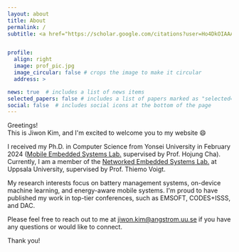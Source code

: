 ```yaml
---
layout: about
title: About
permalink: /
subtitle: <a href="https://scholar.google.com/citations?user=Ho4DkOIAAAAJ&hl=en">Google Scholar</a> | <a href="https://www.linkedin.com/in/jiwon-kim-40a4971b1/">LinkedIn</a> | <a href="/assets/pdf/Jiwon_Kim-CV_2025.pdf">CV</a>


profile:
  align: right
  image: prof_pic.jpg
  image_circular: false # crops the image to make it circular
  address: >

news: true  # includes a list of news items
selected_papers: false # includes a list of papers marked as "selected={true}"
social: false  # includes social icons at the bottom of the page
---
```


Greetings!  
This is Jiwon Kim, and I'm excited to welcome you to my website :smile:

I received my Ph.D. in Computer Science from Yonsei University in February 2024 ([Mobile Embedded Systems Lab.](https://mobed.yonsei.ac.kr) supervised by Prof. Hojung Cha).
Currently, I am a member of the [Networked Embedded Systems Lab.](https://www.uu.se/en/contact-and-organisation/organisation?query=X264%3A5) at Uppsala University, supervised by Prof. Thiemo Voigt.

My research interests focus on battery management systems, on-device machine learning, and energy-aware mobile systems. I'm proud to have published my work in top-tier conferences, such as EMSOFT, CODES+ISSS, and DAC.

Please feel free to reach out to me at [jiwon.kim@angstrom.uu.se](mailto:jiwon.kim@angstrom.uu.se) if you have any questions or would like to connect.

Thank you!